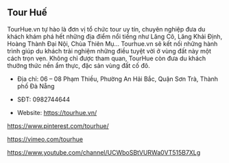 ## Tour Huế

TourHue.vn tự hào là đơn vị tổ chức tour uy tín, chuyên nghiệp đưa du khách khám phá hết những địa điểm nổi tiếng như Lăng Cô, Lăng Khải Định, Hoàng Thành Đại Nội, Chùa Thiên Mụ… Tourhue.vn sẽ kết nối những hành trình giúp du khách trải nghiệm những điều tuyệt vời ở vùng đất này một cách trọn vẹn. Không chỉ được tham quan, TourHue còn đưa du khách thưởng thức nền ẩm thực, đặc sản vùng đất cố đô.

- Địa chỉ: 06 – 08 Phạm Thiều, Phường An Hải Bắc, Quận Sơn Trà, Thành phố Đà Nẵng

- SĐT: 0982744644

- Website: https://tourhue.vn/

https://www.pinterest.com/tourhue/

https://vimeo.com/tourhue

https://www.youtube.com/channel/UCWboSBtVURWa0VT515B7XLg
